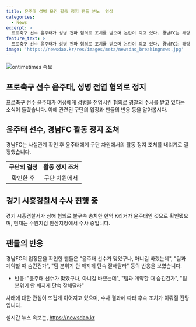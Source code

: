 ```yaml
---
title: 윤주태 성병 옮긴 활동 정지 팬들 분노  영상
categories:
  - News
excerpt: >
  프로축구 선수 윤주태가 성병 전파 혐의로 조치를 받으며 논란이 되고 있다. 경남FC는 해당 사실을 확인하고 윤주태의 활동을 정지했다. 지난해 발생한 사건으로 현재 수원검찰청이 조사 중이며, 피해 여성이 제기한 고소장에 따라 경찰은 윤주태에게 상해 혐의를 적용했다. 이에 대한 팬들의 반응은 엇갈리고 있다.
feature_text: >
  프로축구 선수 윤주태가 성병 전파 혐의로 조치를 받으며 논란이 되고 있다. 경남FC는 해당 사실을 확인하고 윤주태의 활동을 정지했다. 지난해 발생한 사건으로 현재 수원검찰청이 조사 중이며, 피해 여성이 제기한 고소장에 따라 경찰은 윤주태에게 상해 혐의를 적용했다. 이에 대한 팬들의 반응은 엇갈리고 있다.
image: 'https://newsdao.kr/res/images/meta/newsdao_breakingnews.jpg'
---
```


<p><img src="https://newsdao.kr/res/images/meta/newsdao_breakingnews.jpg" alt="ontimetimes 속보" /></p>

<h2>프로축구 선수 윤주태, 성병 전염 혐의로 정지</h2>

<p data-ke-size="size16">프로축구 선수 윤주태가 여성에게 성병을 전염시킨 혐의로 경찰의 수사를 받고 있다는 소식이 들렸습니다. 이에 관련된 구단의 입장과 팬들의 반응 등을 알아봅시다.</p>

<h2>윤주태 선수, 경남FC 활동 정지 조처</h2>

<p data-ke-size="size16">경남FC는 사실관계 확인 후 윤주태에게 구단 차원에서의 활동 정지 조처를 내리기로 결정했습니다.</p>

<table>
    <tbody>
        <tr>
            <td style="text-align: center; height: 17px;"><b>구단의 결정</b></td>
            <td style="text-align: center; height: 17px;"><b>활동 정지 조처</b></td>
        </tr>
        <tr>
            <td style="text-align: center;">확인한 후</td>
            <td style="text-align: center;">구단 차원에서</td>
        </tr>
    </tbody>
</table>

<h2>경기 시흥경찰서 수사 진행 중</h2>

<p data-ke-size="size16">경기 시흥경찰서가 상해 혐의로 불구속 송치한 현역 K리거가 윤주태인 것으로 확인됐으며, 현재는 수원지검 안산지청에서 수사 중입니다.</p>

<h2>팬들의 반응</h2>

<p data-ke-size="size16">경남FC의 입장문을 확인한 팬들은 "윤주태 선수가 맞았구나, 아니길 바랬는데", "팀과 계약할 때 숨긴건가", "팀 분위기 안 깨지게 단속 잘해달라" 등의 반응을 보였습니다.</p>

<ul>
    <li>반응: "윤주태 선수가 맞았구나, 아니길 바랬는데", "팀과 계약할 때 숨긴건가", "팀 분위기 안 깨지게 단속 잘해달라"</li>
</ul>

<p data-ke-size="size16">사태에 대한 관심이 뜨겁게 이어지고 있으며, 수사 결과에 따라 후속 조치가 이뤄질 전망입니다.</p>
실시간 뉴스 속보는, <a href="https://newsdao.kr" rel="dofollow">https://newsdao.kr</a>


